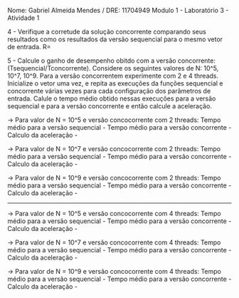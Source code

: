 Nome: Gabriel Almeida Mendes / DRE: 11704949
Modulo 1 - Laboratório 3 - Atividade 1

4 - Verifique a corretude da solução concorrente comparando seus resultados como os resultados da versão sequencial para o mesmo vetor de entrada.
R=

5 - Calcule o ganho de desempenho obitdo com a versão concorrente: (Tsequencial/Tconcorrente). Considere os seguintes valores de N: 10^5, 10^7, 10^9. Para a versão concorrentem experimente com 2 e 4 threads. Inicialize o vetor uma vez, e repita as execuções da funções sequencial e concorrente várias vezes para cada configuração dos parâmetros de entrada. Calule o tempo médio obtido nessas execuções para a versão sequencial e para a versão concorrente e então calcule a aceleração.

-> Para valor de N = 10^5 e versão concocorrente com 2 threads:
Tempo médio para a versão sequencial -
Tempo médio para a versão concorrente -
Calculo da aceleração - 

-> Para valor de N = 10^7 e versão concocorrente com 2 threads:
Tempo médio para a versão sequencial -
Tempo médio para a versão concorrente -
Calculo da aceleração - 

-> Para valor de N = 10^9 e versão concocorrente com 2 threads:
Tempo médio para a versão sequencial -
Tempo médio para a versão concorrente -
Calculo da aceleração - 

--------------------------------------------------------------------

-> Para valor de N = 10^5 e versão concocorrente com 4 threads:
Tempo médio para a versão sequencial -
Tempo médio para a versão concorrente -
Calculo da aceleração - 

-> Para valor de N = 10^7 e versão concocorrente com 4 threads:
Tempo médio para a versão sequencial -
Tempo médio para a versão concorrente -
Calculo da aceleração - 

-> Para valor de N = 10^9 e versão concocorrente com 4 threads:
Tempo médio para a versão sequencial -
Tempo médio para a versão concorrente -
Calculo da aceleração - 


